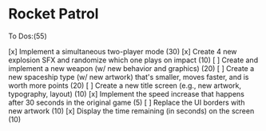 # Rocket Patrol

To Dos:(55)

[x] Implement a simultaneous two-player mode (30)
[x] Create 4 new explosion SFX and randomize which one plays on impact (10)
[ ] Create and implement a new weapon (w/ new behavior and graphics) (20)
[ ] Create a new spaceship type (w/ new artwork) that's smaller, moves faster, and is worth more points (20)
[ ] Create a new title screen (e.g., new artwork, typography, layout) (10)
[x] Implement the speed increase that happens after 30 seconds in the original game (5)
[ ] Replace the UI borders with new artwork (10)
[x] Display the time remaining (in seconds) on the screen (10)


